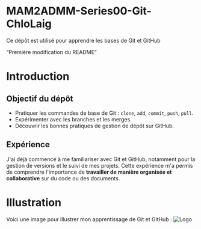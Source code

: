 # MAM2ADMM-Series00-Git-ChloLaig
Ce dépôt est utilisé pour apprendre les bases de Git et GitHub

“Première modification du README”

# Introduction

## Objectif du dépôt

- Pratiquer les commandes de base de Git : `clone`, `add`, `commit`, `push`, `pull`.  
- Expérimenter avec les branches et les merges.  
- Découvrir les bonnes pratiques de gestion de dépôt sur GitHub.  

## Expérience
J'ai déjà commencé à me familiariser avec Git et GitHub, notamment pour la gestion de versions et le suivi de mes projets. Cette expérience m'a permis de comprendre l'importance de **travailler de manière organisée et collaborative** sur du code ou des documents.

# Illustration

Voici une image pour illustrer mon apprentissage de Git et GitHub :
![Logo](https://upload.wikimedia.org/wikipedia/commons/3/3f/Git_icon.svg)





